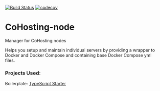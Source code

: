 [![Build Status](https://travis-ci.org/solution-nine/cohosting-node.svg?branch=master)](https://travis-ci.org/solution-nine/cohosting-node) [![codecov](https://codecov.io/gh/solution-nine/cohosting-node/branch/master/graph/badge.svg)](https://codecov.io/gh/solution-nine/cohosting-node)

# CoHosting-node
Manager for CoHosting nodes

Helps you setup and maintain individual servers by providing a wrapper to Docker and Docker Compose and containing base Docker Compose yml files.

### Projects Used:
Boilerplate: [TypeScript Starter](https://github.com/bitjson/typescript-starter)
